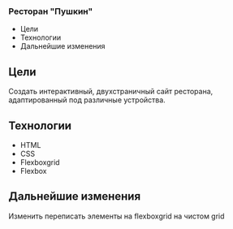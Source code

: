 ### Ресторан "Пушкин"

- Цели
- Технологии
- Дальнейшие изменения

## Цели

Создать интерактивный, двухстраничный сайт ресторана, адаптированный под различные устройства.

## Технологии

- HTML
- CSS
- Flexboxgrid
- Flexbox

## Дальнейшие изменения

Изменить переписать элементы на flexboxgrid на чистом grid

